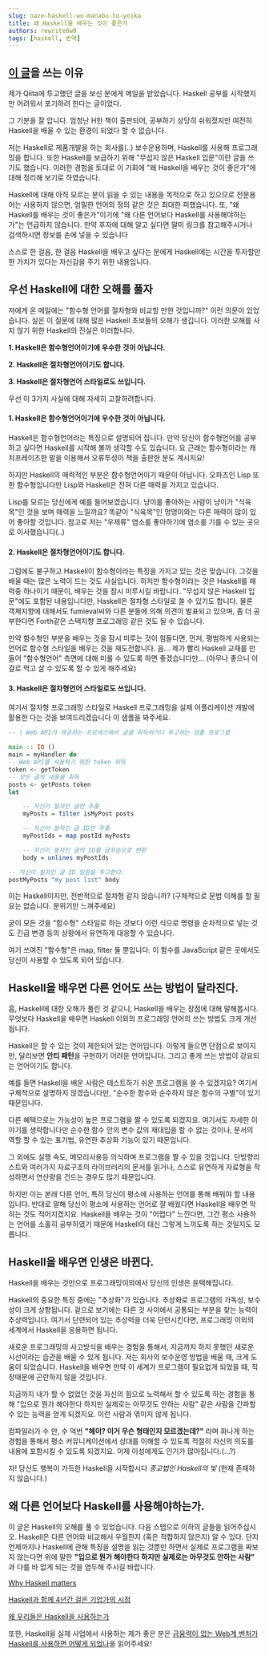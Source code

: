 ```yaml
---
slug: naze-haskell-wo-manabu-to-yoika
title: 왜 Haskell을 배우는 것이 좋은가
authors: rewrite0w0
tags: [haskell, 번역]
---
```


## [이 글](https://qiita.com/arowM/items/0305d4f439752f285438)을 쓰는 이유

제가 Qiita에 투고했던 글을 보신 분에게 메일을 받았습니다.
Haskell 공부를 시작했지만 어려워서 포기하려 한다는 글이었다.

그 기분을 잘 압니다.
엄청난 H한 책이 출판되어, 공부하기 상당히 쉬워졌지만 여전히 Haskell을 배울 수 있는 환경이 되었다 할 수 없습니다.

저는 Haskell로 제품개발을 하는 회사를(..) 보수운용하며,
Haskell를 사용해 프로그래밍을 합니다.
또한 Haskell를 보급하기 위해 "무섭지 않은 Haskell 입문"이란 글을 쓰기도 했습니다.
이러한 경험을 토대로 이 기회에 "왜 Haskell을 배우는 것이 좋은가"에 대해 정리해 보기로 하였습니다.

Haskell에 대해 아직 모르는 분이 읽을 수 있는 내용을 목적으로 하고 있으므로 전문용어는 사용하지 않으면, 엄밀한 언어의 정의 같은 것은 최대한 피했습니다.
또, "왜 Haskell를 배우는 것이 좋은가"이기에 "왜 다른 언어보다 Haskell를 사용해야하는가"는 언급하지 않습니다.
만약 후자에 대해 알고 싶다면 말미 링크를 참고해주시거나 검색하시면 정보를 손에 넣을 수 있습니다

스스로 한 걸음, 한 걸음 Haskell을 배우고 싶다는 분에게 Haskell에는 시간을 투자할만 한 가치가 있다는 자신감을 주기 위한 내용입니다.

## 우선 Haskell에 대한 오해를 풀자

저에게 온 메일에는
"함수형 언어를 절차형와 비교할 만한 것입니까?"
이런 의문이 있었습니다.
실은 이 질문에 대해 많은 Haskell 초보들의 오해가 생깁니다.
이러한 오해를 사지 않기 위한 Haskell의 진실은 이러합니다.

**1. Haskell은 함수형언어이기에 우수한 것이 아닙니다.**

**2. Haskell은 절차형언어이기도 합니다.**

**3. Haskell은 절차형언어 스타일로도 쓰입니다.**

우선 이 3가지 사실에 대해 자세히 고찰하려합니다.

#### 1. Haskell은 함수형언어이기에 우수한 것이 아닙니다.

Haskell은 함수형언어라는 특징으로 설명되어 집니다.
만약 당신이 함수형언어를 공부하고 싶다면 Haskell를 시작해 볼까 생각할 수도 있습니다.
요 근래는 함수형이라는 캐치프레이즈한 말을 이용해서 오류투성이 책을 출판한 분도 계시지요!

하지만 Haskell의 매력적인 부분은 함수형언어이기 때문이 아닙니다.
오파츠인 Lisp 또한 함수형입니다만 Lisp와 Haskell은 전혀 다른 매력을 가지고 있습니다.

Lisp를 모르는 당신에게 예를 들어보겠습니다.
냥이를 좋아하는 사람이 냥이가 "식육목"인 것을 보며 매력을 느낄까요?
똑같이 "식육목"인 멍멍이와는 다른 매력이 많이 있어 좋아할 것입니다.
참고로 저는 "우제류" 염소를 좋아하기에 염소를 기를 수 있는 곳으로 이사했습니다(..)

#### 2. Haskell은 절차형언어이기도 합니다.

그럼에도 불구하고 Haskell이 함수형이라는 특징을 가지고 있는 것은 맞습니다. 그것을 배울 때는 많은 노력이 드는 것도 사실입니다.
하지만 함수형이라는 것은 Haskell를 매력중 하나이기 때문이, 배우는 것을 잠시 미루시길 바랍니다.
"무섭지 않은 Haskell 입문"에도 포함된 내용입니다만, Haskell은 절차형 스타일로 쓸 수 있기도 합니다.
물론 객체지향에 대해서도 fumieval씨와 다른 분들에 의해 의견이 발표되고 있으며, 좀 더 공부한다면 Forth같은 스택지향 프로그래밍 같은 것도 될 수 있습니다.

만약 함수형인 부분을 배우는 것을 잠시 미루는 것이 힘들다면, 먼저, 평범하게 사용되는 언어로 함수형 스타일을 배우는 것을 재도전합니다.
음... 제가 빨리 Haskell 교재를 만들어 "함수형언어" 측면에 대해 미룰 수 있도록 하면 좋겠습니다만...
(아무나 좋으니 이걸로 먹고 살 수 있도록 할 수 있게 해주세요)

#### 3. Haskell은 절차형언어 스타일로도 쓰입니다.

여기서 절차형 프로그래밍 스타일로 Haskell 프로그래밍을 실제 어플리케이션 개발에 활용한 다는 것을 보여드리겠습니다
이 샘플을 봐주세요.

```hs
-- | Web API가 제공하는 프로세스에서 글을 취득하거나 투고하는 샘플 프로그램

main :: IO ()
main = myHandler do
-- Web API를 사용하기 위한 token 취득
token <- getToken
-- 모든 글의 내용을 취득
posts <- getPosts token
let

    -- 자신이 필자인 글만 추출
    myPosts = filter isMyPost posts

    -- 자신이 필자인 글 ID만 추출
    myPostIds = map postId myPosts

    -- 자신이 필자인 글의 ID를 글자순으로 변환
    body = unlines myPostIds

-- 자신이 필자인 글 ID 일람을 투고한다.
postMyPosts "my post list" body
```

이는 Haskell이지만, 전반적으로 절차형 같지 않습니까?
(구체적으로 문법 이해를 할 필요는 없습니다. 분위기만 느껴주세요)

굳이 모든 것을 "함수형" 스타일로 하는 것보다 이런 식으로 명령을 순차적으로 넣는 것도 긴급 변경 등의 상황에서 유연하게 대응할 수 있습니다.

여기 쓰여진 "함수형"은 map, filter 둘 뿐입니다.
이 함수를 JavaScript 같은 곳에서도 당신이 사용할 수 있도록 되어 있습니다.

## Haskell을 배우면 다른 언어도 쓰는 방법이 달라진다.

흠, Haskell에 대한 오해가 풀린 것 같으니, Haskell을 배우는 장점에 대해 말해봅시다.
무엇보다 Haskell을 배우면 Haskell 이외의 프로그래밍 언어의 쓰는 방법도 크게 개선됩니다.

Haskell은 할 수 있는 것이 제한되어 있는 언어입니다.
이렇게 들으면 단점으로 보이지만, 달리보면 **안티 패턴**을 구현하기 어려운 언어입니다.
그리고 좋게 쓰는 방법이 강요되는 언어이기도 합니다.

예를 들면 Haskell을 배운 사람은 테스트하기 쉬운 프로그램을 쓸 수 있겠지요?
여기서 구체적으로 설명하지 않겠습니다만, "순수한 함수와 순수하지 않은 함수의 구별"이 있기 때문입니다.

다른 혜택으로는 가능성이 높은 프로그램을 짤 수 있도록 되겠지요.
여기서도 자세한 이야기를 생략합니다만 순수한 함수 안의 변수 값의 재대입을 할 수 없는 것이나, 문서의 역할 할 수 있는 표기법, 유연한 추상화 기능이 있기 때문입니다.

그 외에도 실행 속도, 메모리사용등 의식하며 프로그램을 짤 수 있을 것입니다.
단방향리스트와 여러가지 자료구조의 라이브러리의 문서를 읽거나, 스스로 유연하게 자료형을 작성하면서 연산량을 건드는 경우도 많기 때문입니다.

하지만 이는 본래 다른 언어, 특히 당신이 평소에 사용하는 언어를 통해 배워야 할 내용입니다.
반대로 말해 당신이 평소에 사용하는 언어로 잘 배웠다면 Haskell을 배우면 막히는 것도 적어지겠지요.
Haskell을 배우는 것이 "어렵다" 느낀다면, 그건 평소 사용하는 언어를 소홀히 공부하였기 때문에 Haskell이 대신 그렇게 느끼도록 하는 것일지도 모릅니다.

## Haskell을 배우면 인생은 바뀐다.

Haskell을 배우는 것만으로 프로그래밍이외에서 당신의 인생은 윤택해집니다.

Haskell의 중요한 특징 중에는 "추상화"가 있습니다.
추상화로 프로그램의 가독성, 보수성이 크게 상향됩니다.
겉으로 보기에는 다른 것 사이에서 공통되는 부분을 찾는 능력이 추상력입니다.
여기서 단련되어 있는 추상력을 더욱 단련시킨다면, 프로그래밍 이외의 세계에서 Haskell을 응용하면 됩니다.

새로운 프로그래밍의 사고방식을 배우는 경험을 통해서, 지금까지 하지 못했던 새로운 시선이라는 습관을 배울 수 있게 됩니다.
저는 회사의 보수운영 방법을 배울 때, 크게 도움이 되었습니다.
Haskell을 배우면 만약 이 세계가 프로그램이 필요없게 되었을 때, 직장때문에 곤란하지 않을 것입니다.

지금까지 내가 할 수 없었던 것을 자신의 힘으로 노력해서 할 수 있도록 하는 경험을 통해 "입으로 뭔가 해야한다 하지만 실제로는 아무것도 안하는 사람" 같은 사람을 간파할 수 있는 능력을 얻게 되겠지요.
이런 사람과 엮이지 않게 됩니다.

컴파일러가 수 만, 수 억번 **"헤이? 이거 무슨 형태인지 모르겠는데?"** 라며 화나게 하는 경험을 통해서 평소 커뮤니케이션에서 상대를 이해할 수 있도록 적절히 자신의 의도를 내용에 포함시킬 수 있도록 되겠지요.
이제 이성에게도 인기가 많아집니다.(...?)

자! 당신도 행복이 가득한 Haskell을 시작합시다
_종교법인 Haskell의 빛_
(현재 존재하지 않습니다.)

## 왜 다른 언어보다 Haskell를 사용해야하는가.

이 글은 Haskell의 오해를 풀 수 있었습니다.
다음 스탭으로 이하의 글들을 읽어주십시오.
Haskell은 다른 언어와 비교해서 우월한지 (혹은 적합하지 않은지) 알 수 있다.
단지 언제까지나 Haskell에 관해 특징을 설명을 읽는 것뿐만 하면서 실제로 프로그램을 짜보지 않는다면 위에 말한 **"입으로 뭔가 해야한다 하지만 실제로는 아무것도 안하는 사람"** 과 다를 바 없게 되는 것을 염두해 주시길 바랍니다.

[Why Haskell matters](https://wiki.haskell.org/Why_Haskell_matters)

[Haskell과 함께 4년간 걸은 기업가의 시점](http://postd.cc/haskell-in-a-startup/)

[왜 우리들은 Haskell을 사용하는가](https://gist.github.com/tanakh/8750952)

또한, Haskell을 실제 사업에서 사용하는 제가 좋은 분은 [금융력이 없는 Web계 벤처가 Haskell를 사용하면 어떻게 되었나](https://qiita.com/arowM/items/25b7740ca0f31cc1be15)을 읽어주세요!
